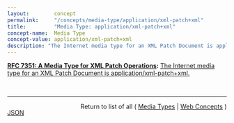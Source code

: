 ```yaml
---
layout:        concept
permalink:     "/concepts/media-type/application/xml-patch+xml"
title:         "Media Type: application/xml-patch+xml"
concept-name:  Media Type
concept-value: application/xml-patch+xml
description: "The Internet media type for an XML Patch Document is application/xml-patch+xml."
---
```


**[RFC 7351: A Media Type for XML Patch Operations](/specs/IETF/RFC/7351 "The XML Patch media type &#34;application/xml-patch+xml&#34; defines an XML document structure for expressing a sequence of patch operations that are applied to an XML document. The XML Patch document format's foundations are defined in RFC 5261, this specification defines a document format and a media type registration, so that XML Patch documents can be labeled with a media type, for example in HTTP conversations. In addition to the media type registration, this specification also updates RFC 5261 in some aspects, limiting these updates to cases where RFC 5261 needed to be fixed, or was hard to understand."):** [The Internet media type for an XML Patch Document is application/xml-patch+xml.](http://tools.ietf.org/html/rfc7351#section-3 "Read documentation for Media Type &#34;application/xml-patch+xml&#34;")

<br/>
<hr/>

<p style="float : left"><a href="./application/xml-patch+xml.json" title="JSON representing this particular Web Concept value">JSON</a></p>
<p style="text-align: right">Return to list of all ( <a href="../media-types">Media Types</a> | <a href="../">Web Concepts</a> )</p>
